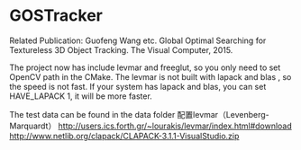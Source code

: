 # GOSTracker
Related Publication: 
Guofeng Wang etc. Global Optimal Searching for Textureless 3D Object Tracking. 
The Visual Computer, 2015.

The project now has include levmar and freeglut, so you only need to set OpenCV path in the CMake.
The levmar is not built with lapack and blas , so the speed is not fast. 
If your system has lapack and blas, you can set HAVE_LAPACK 1, it will be more faster.

The test data can be found in the data folder
配置levmar（Levenberg-Marquardt）
http://users.ics.forth.gr/~lourakis/levmar/index.html#download
http://www.netlib.org/clapack/CLAPACK-3.1.1-VisualStudio.zip
